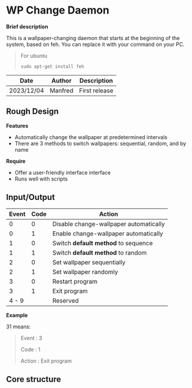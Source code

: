 # WP Change Daemon

**Brief description**

This is a wallpaper-changing daemon that starts at the beginning of the system, based on feh. You can replace it with your command on your PC.

> For ubuntu
>
> ```shell
> sudo apt-get install feh
> ```

| Date       | Author  | Description   |
| ---------- | ------- | ------------- |
| 2023/12/04 | Manfred | First release |



## Rough Design

**Features**

- Automatically change the wallpaper at predetermined intervals
- There are 3 methods to switch wallpapers: sequential, random, and by name



**Require**

- Offer a user-friendly interface interface
- Runs well with scripts



## Input/Output

| Event | Code | Action                                 |
| ----- | ---- | -------------------------------------- |
| 0     | 0    | Disable change-wallpaper automatically |
| 0     | 1    | Enable change-wallpaper automatically  |
| 1     | 0    | Switch **default method** to sequence  |
| 1     | 1    | Switch **default method** to random    |
| 2     | 0    | Set wallpaper sequentially             |
| 2     | 1    | Set wallpaper randomly                 |
| 3     | 0    | Restart program                        |
| 3     | 1    | Exit program                           |
| 4 - 9 |      | Reserved                               |

**Example**

31 means:

> Event : 3
>
> Code : 1
>
> Action :   Exit program



## Core structure

























